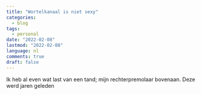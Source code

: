 ```yaml
---
title: "Wortelkanaal is niet sexy"
categories:
  - blog
tags:
  - personal
date: "2022-02-08"
lastmod: "2022-02-08"
language: nl
comments: true
draft: false
---
```

Ik heb al even wat last van een tand; mijn rechterpremolaar bovenaan. Deze werd jaren geleden